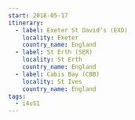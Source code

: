 ```yaml
---
start: 2018-05-17
itinerary:
  - label: Exeter St David’s (EXD)
    locality: Exeter
    country_name: England
  - label: St Erth (SER)
    locality: St Erth
    country_name: England
  - label: Cabis Bay (CBB)
    locality: St Ives
    country_name: England
tags:
  - i4uS1
---
```

